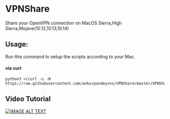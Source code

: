 # VPNShare
Share your OpenVPN connection on MacOS Sierra,High Sierra,Mojave(10.12,10.13,10.14)

## Usage:

Run this command to setup the scripts according to your Mac.

#### via curl

```shell
python3 <(curl -s -N https://raw.githubusercontent.com/ankurpandeyvns/VPNShare/master/VPNShare.py)
```

## Video Tutorial

[![IMAGE ALT TEXT](http://img.youtube.com/vi/98xLQ6Fd1cI/0.jpg)](http://www.youtube.com/watch?v=98xLQ6Fd1cI "Share OpenVPN Connection on MacOS Mojave/Sierra/High Sierra - D Tech Terminal")
